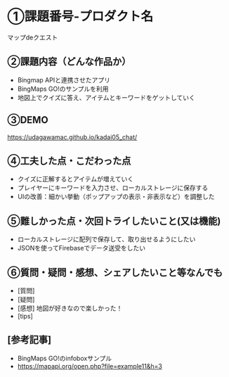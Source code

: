 # ①課題番号-プロダクト名
マップdeクエスト

## ②課題内容（どんな作品か）
- Bingmap APIと連携させたアプリ
- BingMaps GO!のサンプルを利用
- 地図上でクイズに答え、アイテムとキーワードをゲットしていく

## ③DEMO
https://udagawamac.github.io/kadai05_chat/

## ④工夫した点・こだわった点
- クイズに正解するとアイテムが増えていく
- プレイヤーにキーワードを入力させ、ローカルストレージに保存する
- UIの改善：細かい挙動（ポップアップの表示・非表示など）を調整した

## ⑤難しかった点・次回トライしたいこと(又は機能)
- ローカルストレージに配列で保存して、取り出せるようにしたい
- JSONを使ってFirebaseでデータ送受をしたい

## ⑥質問・疑問・感想、シェアしたいこと等なんでも
- [質問] 
- [疑問]
- [感想] 地図が好きなので楽しかった！
- [tips] 

## [参考記事]
- BingMaps GO!のinfoboxサンプル
- https://mapapi.org/open.php?file=example11&h=3
